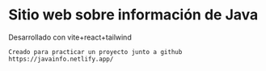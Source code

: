 # Sitio web sobre información de Java

Desarrollado con vite+react+tailwind
```
Creado para practicar un proyecto junto a github
https://javainfo.netlify.app/
```
